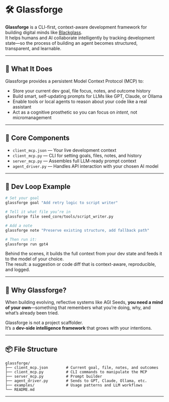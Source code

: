 # 🛠️ Glassforge

**Glassforge** is a CLI-first, context-aware development framework for building digital minds like [Blackglass](https://github.com/jonhill90/blackglass).  
It helps humans and AI collaborate intelligently by tracking development state—so the process of building an agent becomes structured, transparent, and learnable.

---

## 🧠 What It Does

Glassforge provides a persistent Model Context Protocol (MCP) to:
- Store your current dev goal, file focus, notes, and outcome history
- Build smart, self-updating prompts for LLMs like GPT, Claude, or Ollama
- Enable tools or local agents to reason about your code like a real assistant
- Act as a cognitive prosthetic so you can focus on *intent*, not micromanagement

---

## 🧩 Core Components

- `client_mcp.json` — Your live development context
- `client_mcp.py` — CLI for setting goals, files, notes, and history
- `server_mcp.py` — Assembles full LLM-ready prompt context
- `agent_driver.py` — Handles API interaction with your chosen AI model

---

## 🔁 Dev Loop Example

```bash
# Set your goal
glassforge goal "Add retry logic to script writer"

# Tell it what file you’re in
glassforge file seed_core/tools/script_writer.py

# Add a note
glassforge note "Preserve existing structure, add fallback path"

# Then run it:
glassforge run gpt4
```

Behind the scenes, it builds the full context from your dev state and feeds it to the model of your choice.  
The result: a suggestion or code diff that is context-aware, reproducible, and logged.

---

## 🧬 Why Glassforge?

When building evolving, reflective systems like AGI Seeds, **you need a mind of your own**—something that remembers what you’re doing, why, and what’s already been tried.

Glassforge is not a project scaffolder.  
It’s a **dev-side intelligence framework** that grows with your intentions.

---

## 📦 File Structure

```
glassforge/
├── client_mcp.json        # Current goal, file, notes, and outcomes
├── client_mcp.py          # CLI commands to manipulate the MCP
├── server_mcp.py          # Prompt builder
├── agent_driver.py        # Sends to GPT, Claude, Ollama, etc.
├── examples/              # Usage patterns and LLM workflows
└── README.md
```

---